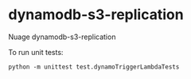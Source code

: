 # dynamodb-s3-replication
Nuage dynamodb-s3-replication


To run unit tests:

    python -m unittest test.dynamoTriggerLambdaTests